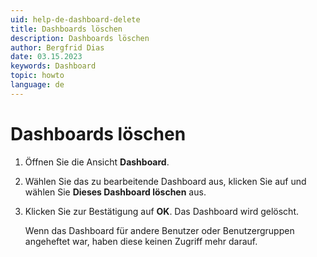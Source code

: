 ```yaml
---
uid: help-de-dashboard-delete
title: Dashboards löschen
description: Dashboards löschen
author: Bergfrid Dias
date: 03.15.2023
keywords: Dashboard
topic: howto
language: de
---
```


# Dashboards löschen

1. Öffnen Sie die Ansicht **Dashboard**.
2. Wählen Sie das zu bearbeitende Dashboard aus, klicken Sie auf <i class="ph ph-dots-three-circle-vertical" aria-label="Aufgabe"></i> und wählen Sie **Dieses Dashboard löschen** aus.
3. Klicken Sie zur Bestätigung auf **OK**. Das Dashboard wird gelöscht.

    Wenn das Dashboard für andere Benutzer oder Benutzergruppen angeheftet war, haben diese keinen Zugriff mehr darauf.
